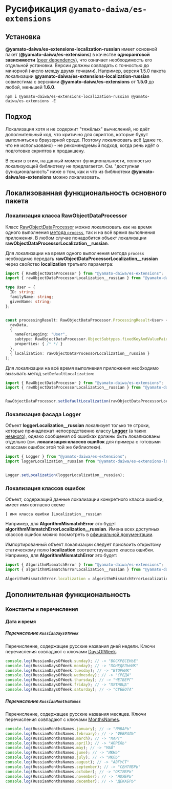 # Русификация `@yamato-daiwa/es-extensions`

## Установка

**@yamato-daiwa/es-extensions-localization-russian** имеет основной пакет (**@yamato-daiwa/es-extensions**) в
  качестве **одноранговой зависимости** ([peer dependency](https://nodejs.org/en/blog/npm/peer-dependencies/)),
  что означает необходимость его отдельной установки.
Версии должны совпадать с точностью до минорной (число между двумя точками). 
Например, версия 1.5.0 пакета локализации **@yamato-daiwa/es-extensions-localization-russian** совместима с версиями
**@yamato-daiwa/es-extensions** от **1.5.0** до любой, меньшей **1.6.0**.

```
npm i @yamato-daiwa/es-extensions-localization-russian @yamato-daiwa/es-extensions -E
```

## Подход

Локализация хотя и не содержит "тяжёлых" вычислений, но даёт дополнительный код, что критично для скриптов, 
которые будут выполняться в браузерной среде. Поэтому локализовать всё (даже то, что не использовано) - не рекомендуемый
подход, когда речь идёт о подготовке скриптов к продакшену.

В связи в этим, на данный момент функциональности, полностью локализующей библиотеку не предлагается.
См. "доступная функциональность" ниже о том, как и что из библиотеки **@yamato-daiwa/es-extensions** можно локализовать.


## Локализованная функциональность основного пакета

### Локализация класса RawObjectDataProcessor

Класс [RawObjectDataProcessor](https://github.com/TokugawaTakeshi/Yamato-Daiwa-ES-Extensions/blob/master/CoreLibrary/Package/Documentation/RawObjectDataProcessor/RawObjectDataProcessor.md#quick-example)
можно локализовать как на время одного выполнения [метода `process`](https://github.com/TokugawaTakeshi/Yamato-Daiwa-ES-Extensions/blob/master/CoreLibrary/Package/Documentation/RawObjectDataProcessor/RawObjectDataProcessor.md#process),
так и на всё время выполнения приложения. В любом случае понадобится объект локализации **rawObjectDataProcessorLocalization__russian**.

Для локализации на время одного выполнения метода `process` необходимо передать **rawObjectDataProcessorLocalization__russian**
через свойство **localization** третьего параметра:

```typescript
import { RawObjectDataProcessor } from "@yamato-daiwa/es-extensions";
import { rawObjectDataProcessorLocalization__russian } from "@yamato-daiwa/es-extensions-localization-russian";

type User = {
  ID: string;
  familyName: string;
  givenName: string;
};


const processingResult: RawObjectDataProcessor.ProcessingResult<User> = RawObjectDataProcessor.process(
  rawData, 
  {
    nameForLogging: "User",
    subtype: RawObjectDataProcessor.ObjectSubtypes.fixedKeyAndValuePairsObject,
    properties: { /* */ }
  },
  { localization: rawObjectDataProcessorLocalization__russian }
);
```

Для локализации на всё время выполнения приложения необходимо вызывать метод `setDefaultLocalization`:

```typescript
import { RawObjectDataProcessor } from "@yamato-daiwa/es-extensions";
import { rawObjectDataProcessorLocalization__russian } from "@yamato-daiwa/es-extensions-localization-russian";


RawObjectDataProcessor.setDefaultLocalization(rawObjectDataProcessorLocalization__russian);
```


### Локализация фасада Logger

Объект **loggerLocalization__russian** локализует только те строки, которые принадлежат непосредственно классу 
[**Logger**](https://github.com/TokugawaTakeshi/Yamato-Daiwa-ES-Extensions/blob/master/CoreLibrary/Package/Documentation/Logging/Logger/Logger.md)
(а таких [немного](https://github.com/TokugawaTakeshi/Yamato-Daiwa-ES-Extensions/blob/master/CoreLibrary/Package/Source/Logging/LoggerLocalization__English.ts)),
однако сообщения об ошибках должны быть локализованы отдельно (см. **локализация классов ошибок** для примера с готовыми
классами ошибок этой той же библиотеки).

```typescript
import { Logger } from "@yamato-daiwa/es-extensions";
import loggerLocalization__russian from "@yamato-daiwa/es-extensions-localization-russian";


Logger.setLocalization(loggerLocalization__russian);
```


### Локализация классов ошибок

Объект, содержащий данные локализации конкретного класса ошибки, имеет имя согласно схеме

```
[ имя класса ошибки ]Localization__russian
```

Например, для **AlgorithmMismatchError** это будет **algorithmMismatchErrorLocalization__russian**.
Имена всех доступных классов ошибок можно посмотреть в 
[официальной документации](https://github.com/TokugawaTakeshi/Yamato-Daiwa-ES-Extensions/blob/master/CoreLibrary/Package/README.md#logging).

Импортированный объект локализации следует присвоить открытому статическому полю **localization** соответствующего класса ошибки.
Например, для **AlgorithmMismatchError** это будет: 

```typescript
import { AlgorithmMismatchError } from "@yamato-daiwa/es-extensions";
import { algorithmMismatchErrorLocalization__russian } from "@yamato-daiwa/es-extensions-localization-russian";

AlgorithmMismatchError.localization = algorithmMismatchErrorLocalization__russian;
```


## Дополнительная функциональность
### Константы и перечисления
#### Дата и время
##### Перечисление `RussianDaysOfWeek`

Перечисление, содержащее русские названия дней недели.
Ключи перечисления совпадают с ключами [DaysOfWeek](https://github.com/TokugawaTakeshi/Yamato-Daiwa-ES-Extensions/blob/master/CoreLibrary/Package/Documentation/ConstantsAndEnumerations/DaysOfWeek.md).

```typescript
console.log(RussianDaysOfWeek.sunday); // -> "ВОСКРЕСЕНЬЕ"
console.log(RussianDaysOfWeek.monday); // -> "ПОНЕДЕЛЬНИК"
console.log(RussianDaysOfWeek.tuesday); // -> "ВТОРНИК"
console.log(RussianDaysOfWeek.wednesday); // -> "СРЕДА"
console.log(RussianDaysOfWeek.thursday); // -> "ЧЕТВЕРГ"
console.log(RussianDaysOfWeek.friday); // -> "ПЯТНИЦА"
console.log(RussianDaysOfWeek.saturday); // -> "СУББОТА"
```


##### Перечисление `RussianMonthsNames`

Перечисление, содержащее русские названия месяцев.
Ключи перечисления совпадают с ключами [MonthsNames](https://github.com/TokugawaTakeshi/Yamato-Daiwa-ES-Extensions/blob/master/CoreLibrary/Package/Documentation/ConstantsAndEnumerations/MonthsNames.md).

```typescript
console.log(RussianMonthsNames.january); // -> "ЯНВАРЬ"
console.log(RussianMonthsNames.february); // -> "ФЕВРАЛЬ"
console.log(RussianMonthsNames.march); // -> "МАРТ"
console.log(RussianMonthsNames.april); // -> "АПРЕЛЬ"
console.log(RussianMonthsNames.may); // -> "МАЙ"
console.log(RussianMonthsNames.june); // -> "ИЮНЬ"
console.log(RussianMonthsNames.july); // -> "ИЮЛЬ"
console.log(RussianMonthsNames.august); // -> "АВГУСТ"
console.log(RussianMonthsNames.september); // -> "СЕНТЯБРЬ"
console.log(RussianMonthsNames.october); // -> "ОКТЯБРЬ"
console.log(RussianMonthsNames.november); // -> "НОЯБРЬ"
console.log(RussianMonthsNames.december); // -> "ДЕКАБРЬ"
```
